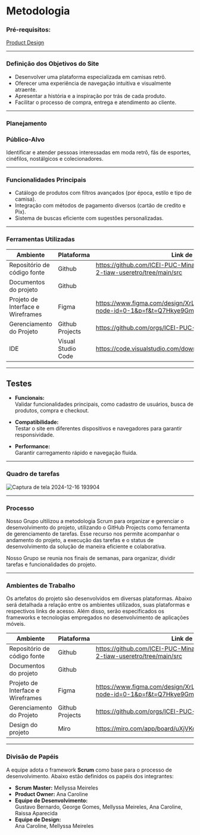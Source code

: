# Metodologia 

### **Pré-requisitos:**  
[Product Design](03-Product-design.md)

---

### **Definição dos Objetivos do Site**

- Desenvolver uma plataforma especializada em camisas retrô.  
- Oferecer uma experiência de navegação intuitiva e visualmente atraente.  
- Apresentar a história e a inspiração por trás de cada produto.  
- Facilitar o processo de compra, entrega e atendimento ao cliente.  

---

### **Planejamento**

### **Público-Alvo**  
Identificar e atender pessoas interessadas em moda retrô, fãs de esportes, cinéfilos, nostálgicos e colecionadores.  

---

### **Funcionalidades Principais**

- Catálogo de produtos com filtros avançados (por época, estilo e tipo de camisa).  
- Integração com métodos de pagamento diversos (cartão de credito e Pix).  
- Sistema de buscas eficiente com sugestões personalizadas.  

---

### **Ferramentas Utilizadas**

| Ambiente  | Plataforma | Link de acesso|
|-----------|------------|---------------|
| Repositório de código fonte | Github |  https://github.com/ICEI-PUC-Minas-PCO-ADS-TI/pco-ads-2024-2-tiaw-useretro/tree/main/src |
| Documentos do projeto | Github |   | 
| Projeto de Interface e  Wireframes | Figma |  https://www.figma.com/design/XrLGon8v7t8B9fWmjjMVbg/Untitled?node-id=0-1&p=f&t=Q7Hkye9Gml6wMiwt-0 | 
| Gerenciamento do Projeto | Github Projects |  https://github.com/orgs/ICEI-PUC-Minas-PCO-ADS-TI/projects/29 |
| IDE | Visual Studio Code | https://code.visualstudio.com/download |

---

## **Testes**

- **Funcionais:**  
  Validar funcionalidades principais, como cadastro de usuários, busca de produtos, compra e checkout.  

- **Compatibilidade:**  
  Testar o site em diferentes dispositivos e navegadores para garantir responsividade.  

- **Performance:**  
  Garantir carregamento rápido e navegação fluida.  

---

###  Quadro de tarefas


![Captura de tela 2024-12-16 193904](https://github.com/user-attachments/assets/2e1eb4f3-bab1-4914-ba78-c03764c66f0a)



---

### Processo

Nosso Grupo ultilizou a metodologia Scrum para organizar e gerenciar o desenvolvimento do projeto, utilizando o GitHub Projects como ferramenta de gerenciamento de tarefas. Esse recurso nos permite acompanhar o andamento do projeto, a execução das tarefas e o status de desenvolvimento da solução de maneira eficiente e colaborativa.

Nosso Grupo se reunia nos finais de semanas, para organizar, dividir tarefas e funcionalidades do projeto. 

---

### **Ambientes de Trabalho**

Os artefatos do projeto são desenvolvidos em diversas plataformas. Abaixo será detalhada a relação entre os ambientes utilizados, suas plataformas e respectivos links de acesso. Além disso, serão especificados os frameworks e tecnologias empregados no desenvolvimento de aplicações móveis.    


| Ambiente    | Plataforma  | Link de acesso |
|-------------|-------------|----------------|
| Repositório de código fonte | Github | https://github.com/ICEI-PUC-Minas-PCO-ADS-TI/pco-ads-2024-2-tiaw-useretro/tree/main/src |
| Documentos do projeto | Github |  | 
| Projeto de Interface e  Wireframes | Figma |  https://www.figma.com/design/XrLGon8v7t8B9fWmjjMVbg/Untitled?node-id=0-1&p=f&t=Q7Hkye9Gml6wMiwt-0 | 
| Gerenciamento do Projeto | Github Projects | https://github.com/orgs/ICEI-PUC-Minas-PCO-ADS-TI/projects/29  |  
| Design do projeto | Miro | https://miro.com/app/board/uXjVKoqwSiA=/ |

---


### **Divisão de Papéis**  

A equipe adota o framework **Scrum** como base para o processo de desenvolvimento. Abaixo estão definidos os papéis dos integrantes:  

- **Scrum Master:** Mellyssa Meireles  
- **Product Owner:** Ana Caroline  
- **Equipe de Desenvolvimento:**  
  Gustavo Bernardo, George Gomes, Mellyssa Meireles, Ana Caroline, Raissa Aparecida  
- **Equipe de Design:**  
  Ana Caroline, Mellyssa Meireles  
